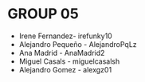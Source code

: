 <h1>GROUP 05</h1>

<ul>
 <li>Irene Fernandez- irefunky10</li>
 <li>Alejandro Pequeño - AlejandroPqLz</li>
 <li>Ana Madrid - AnaMadrid2</li>
 <li>Miguel Casals - miguelcasalsh</li>
 <li>Alejandro Gomez - alexgz01</li>
<ul>
